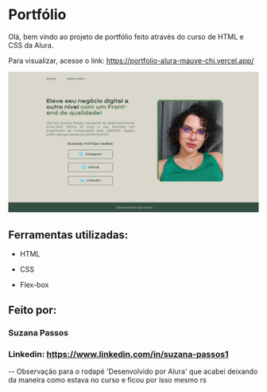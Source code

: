 # Portfólio 

Olá, bem vindo ao projeto de portfólio feito através do curso de HTML e CSS da Alura.

Para visualizar, acesse o link: https://portfolio-alura-mauve-chi.vercel.app/

![image](https://raw.githubusercontent.com/suzanapassos/portfolio-alura/main/portfolio-alura-screenshot.png)

## Ferramentas utilizadas:

* HTML

* CSS

* Flex-box

## Feito por:

### Suzana Passos

### Linkedin: https://www.linkedin.com/in/suzana-passos1

-- Observação para o rodapé 'Desenvolvido por Alura' que acabei deixando da maneira como estava no curso e ficou por isso mesmo rs
